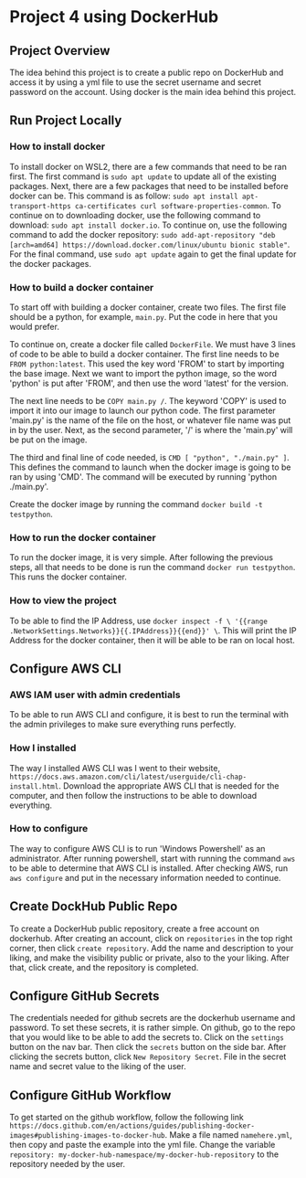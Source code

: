 # Project 4 using DockerHub

## Project Overview
The idea behind this project is to create a public repo on DockerHub and access it by using 
a yml file to use the secret username and secret password on the account. Using docker is the 
main idea behind this project. 

## Run Project Locally
### How to install docker
To install docker on WSL2, there are a few commands that need to be ran first. The first command 
is `sudo apt update` to update all of the existing packages. Next, there are a few packages that 
need to be installed before docker can be. This command is as follow: `sudo apt install apt-transport-https ca-certificates curl software-properties-common`. To continue on to downloading docker, 
use the following command to download: `sudo apt install docker.io`. To continue on, use the following  command to add the docker repository: 
`sudo add-apt-repository "deb [arch=amd64] https://download.docker.com/linux/ubuntu bionic stable"`. 
For the final command, use `sudo apt update` again to get the final update for the docker packages. 

### How to build a docker container
To start off with building a docker container, create two files. The first file should be a python, 
for example, `main.py`. Put the code in here that you would prefer.

To continue on, create a docker file called `DockerFile`. We must have 3 lines of code to be able 
to build a docker container. The first line needs to be `FROM python:latest`. This used the key 
word 'FROM' to start by importing the base image. Next we want to import the python image, so the 
word 'python' is put after 'FROM', and then use the word 'latest' for the version. 

The next line needs to be `COPY main.py /`. The keyword 'COPY' is used to import it into our image
to launch our python code. The first parameter 'main.py' is the name of the file on the host, or 
whatever file name was put in by the user. Next, as the second parameter, '/' is where the 'main.py' 
will be put on the image.

The third and final line of code needed, is `CMD [ "python", "./main.py" ]`. This defines the command to launch when the docker image is going to be ran by using 'CMD'. The command will be executed by running 'python ./main.py'.

Create the docker image by running the command `docker build -t testpython`.

### How to run the docker container
To run the docker image, it is very simple. After following the previous steps, all that needs to
be done is run the command `docker run testpython`. This runs the docker container. 

### How to view the project
To be able to find the IP Address, use `docker inspect -f \ '{{range .NetworkSettings.Networks}}{{.IPAddress}}{{end}}' \`. This will print the IP Address for the docker container, then it will be able to be ran on local host. 

## Configure AWS CLI
### AWS IAM user with admin credentials
To be able to run AWS CLI and configure, it is best to run the terminal with the admin privileges to make sure everything runs perfectly.

### How I installed
The way I installed AWS CLI was I went to their website, `https://docs.aws.amazon.com/cli/latest/userguide/cli-chap-install.html`. Download the appropriate AWS CLI that is needed for the computer, and then follow the instructions to be able to download everything. 

### How to configure
The way to configure AWS CLI is to run 'Windows Powershell' as an administrator. After running powershell, start with running the command `aws` to be able to determine that AWS CLI is installed. After checking AWS, run `aws configure` and put in the necessary information needed to continue. 

## Create DockHub Public Repo
To create a DockerHub public repository, create a free account on dockerhub. After creating an account, click on `repositories` in the top right corner, then click `create repository`. Add the name and description to your liking, and make the visibility public or private, also to the your liking. After that, click create, and the repository is completed. 

## Configure GitHub Secrets
The credentials needed for github secrets are the dockerhub username and password. To set these secrets, it is rather simple. On github, go to the repo that you would like to be able to add the secrets to. Click on the `settings` button on the nav bar. Then click the `secrets` button on the side bar. After clicking the secrets button, click `New Repository Secret`. File in the secret name and secret value to the liking of the user. 

## Configure GitHub Workflow
To get started on the github workflow, follow the following link `https://docs.github.com/en/actions/guides/publishing-docker-images#publishing-images-to-docker-hub`. Make a file named `namehere.yml`, then copy and paste the example into the yml file. Change the variable `repository: my-docker-hub-namespace/my-docker-hub-repository` to the repository needed by the user.
